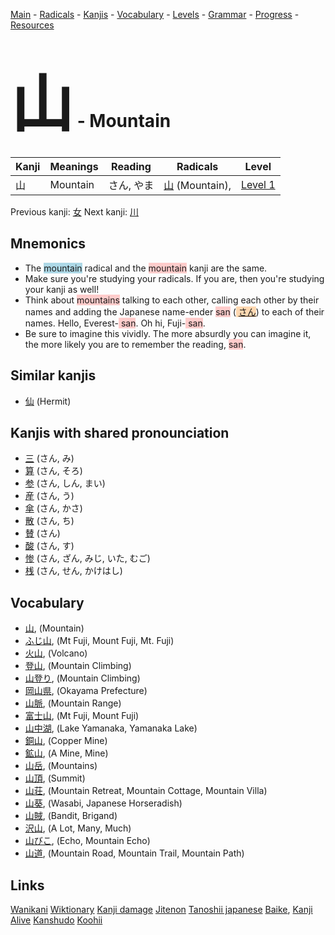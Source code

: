 <style> bigfont {font-size: 100px}</style>
[Main](../README.md) -
[Radicals](../radicals.md) -
[Kanjis](../kanjis.md) -
[Vocabulary](../vocabulary.md) -
[Levels](../levels.md) -
[Grammar](../grammar.md) - 
[Progress](../progress.md) -
[Resources](../resources.md)
# <bigfont> 山</bigfont> - Mountain 

| Kanji | Meanings | Reading | Radicals | Level |
| --- | --- | --- | --- | --- |
| 山 | Mountain | さん, やま | [山](../radicals/山.md) (Mountain),  | [Level 1](../levels/wk_level1.md) |

Previous kanji: [女](女.md) Next kanji: [川](川.md) 

## Mnemonics
 * The <span style="background-color:#ADD8E6"> mountain</span> radical and the <span style="background-color:#ffcccb"> mountain</span> kanji are the same.
* Make sure you're studying your radicals. If you are, then you're studying your kanji as well!
* Think about <span style="background-color:#ffcccb"> mountains</span> talking to each other, calling each other by their names and adding the Japanese name-ender <span style="background-color:#ffcccb"> san</span> (<span style="background-color:#fed8b1"> [さん](https://jisho.org/search/さん)</span>) to each of their names. Hello, Everest-<span style="background-color:#ffcccb"> san</span>. Oh hi, Fuji-<span style="background-color:#ffcccb"> san</span>.
* Be sure to imagine this vividly. The more absurdly you can imagine it, the more likely you are to remember the reading, <span style="background-color:#ffcccb"> san</span>.


## Similar kanjis
 * [仙](仙.md) (Hermit)



## Kanjis with shared pronounciation
 * [三](三.md) (さん, み)
* [算](算.md) (さん, そろ)
* [参](参.md) (さん, しん, まい)
* [産](産.md) (さん, う)
* [傘](傘.md) (さん, かさ)
* [散](散.md) (さん, ち)
* [賛](賛.md) (さん)
* [酸](酸.md) (さん, す)
* [惨](惨.md) (さん, ざん, みじ, いた, むご)
* [桟](桟.md) (さん, せん, かけはし)



## Vocabulary
 * [山](../vocabulary/山.md), (Mountain)
* [ふじ山](../vocabulary/山.md), (Mt Fuji, Mount Fuji, Mt. Fuji)
* [火山](../vocabulary/山.md), (Volcano)
* [登山](../vocabulary/山.md), (Mountain Climbing)
* [山登り](../vocabulary/山.md), (Mountain Climbing)
* [岡山県](../vocabulary/山.md), (Okayama Prefecture)
* [山脈](../vocabulary/山.md), (Mountain Range)
* [富士山](../vocabulary/山.md), (Mt Fuji, Mount Fuji)
* [山中湖](../vocabulary/山.md), (Lake Yamanaka, Yamanaka Lake)
* [銅山](../vocabulary/山.md), (Copper Mine)
* [鉱山](../vocabulary/山.md), (A Mine, Mine)
* [山岳](../vocabulary/山.md), (Mountains)
* [山頂](../vocabulary/山.md), (Summit)
* [山荘](../vocabulary/山.md), (Mountain Retreat, Mountain Cottage, Mountain Villa)
* [山葵](../vocabulary/山.md), (Wasabi, Japanese Horseradish)
* [山賊](../vocabulary/山.md), (Bandit, Brigand)
* [沢山](../vocabulary/山.md), (A Lot, Many, Much)
* [山びこ](../vocabulary/山.md), (Echo, Mountain Echo)
* [山道](../vocabulary/山.md), (Mountain Road, Mountain Trail, Mountain Path)




## Links 


[Wanikani](https://www.wanikani.com/kanji/山)
[Wiktionary](https://en.wiktionary.org/wiki/山)
[Kanji damage](http://www.kanjidamage.com/kanji/search?utf8=✓&q=山)
[Jitenon](https://jitenon.com/kanji/山)
[Tanoshii japanese](https://www.tanoshiijapanese.com/dictionary/kanji.cfm?k=山)
[Baike](https://baike.baidu.com/item/山),
[Kanji Alive](https://app.kanjialive.com/山)
[Kanshudo](https://www.kanshudo.com/searchmn?q=山)
[Koohii](https://kanji.koohii.com/study/kanji/山)
